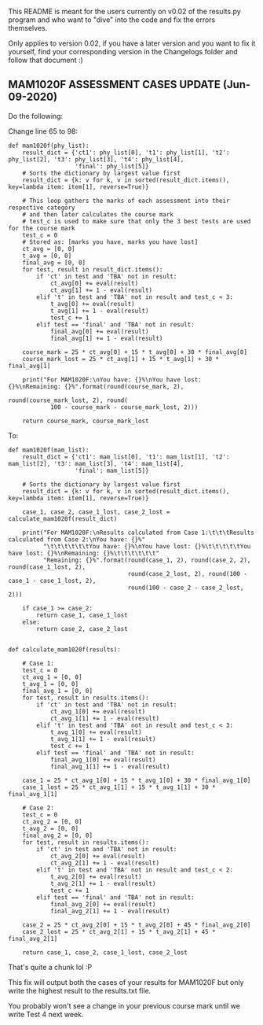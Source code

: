 This README is meant for the users currently on v0.02 of the results.py program and 
who want to "dive" into the code and fix the errors themselves.

Only applies to version 0.02, if you have a later version and you want to fix it yourself, find your corresponding 
version in the Changelogs folder and follow that document :)

## MAM1020F ASSESSMENT CASES UPDATE (Jun-09-2020)

Do the following:

Change line 65 to 98:

    def mam1020f(phy_list):
        result_dict = {'ct1': phy_list[0], 't1': phy_list[1], 't2': phy_list[2], 't3': phy_list[3], 't4': phy_list[4],
                       'final': phy_list[5]}
        # Sorts the dictionary by largest value first
        result_dict = {k: v for k, v in sorted(result_dict.items(), key=lambda item: item[1], reverse=True)}

        # This loop gathers the marks of each assessment into their respective category
        # and then later calculates the course mark
        # test_c is used to make sure that only the 3 best tests are used for the course mark
        test_c = 0
        # Stored as: [marks you have, marks you have lost]
        ct_avg = [0, 0]
        t_avg = [0, 0]
        final_avg = [0, 0]
        for test, result in result_dict.items():
            if 'ct' in test and 'TBA' not in result:
                ct_avg[0] += eval(result)
                ct_avg[1] += 1 - eval(result)
            elif 't' in test and 'TBA' not in result and test_c < 3:
                t_avg[0] += eval(result)
                t_avg[1] += 1 - eval(result)
                test_c += 1
            elif test == 'final' and 'TBA' not in result:
                final_avg[0] += eval(result)
                final_avg[1] += 1 - eval(result)
    
        course_mark = 25 * ct_avg[0] + 15 * t_avg[0] + 30 * final_avg[0]
        course_mark_lost = 25 * ct_avg[1] + 15 * t_avg[1] + 30 * final_avg[1]
    
        print("For MAM1020F:\nYou have: {}%\nYou have lost: {}%\nRemaining: {}%".format(round(course_mark, 2),
                                                                                        round(course_mark_lost, 2), round(
                100 - course_mark - course_mark_lost, 2)))
    
        return course_mark, course_mark_lost

To:

    def mam1020f(mam_list):
        result_dict = {'ct1': mam_list[0], 't1': mam_list[1], 't2': mam_list[2], 't3': mam_list[3], 't4': mam_list[4],
                       'final': mam_list[5]}
    
        # Sorts the dictionary by largest value first
        result_dict = {k: v for k, v in sorted(result_dict.items(), key=lambda item: item[1], reverse=True)}
    
        case_1, case_2, case_1_lost, case_2_lost = calculate_mam1020f(result_dict)
    
        print("For MAM1020F:\nResults calculated from Case 1:\t\t\tResults calculated from Case 2:\nYou have: {}%"
              "\t\t\t\t\t\tYou have: {}%\nYou have lost: {}%\t\t\t\t\tYou have lost: {}%\nRemaining: {}%\t\t\t\t\t\t"
              "Remaining: {}%".format(round(case_1, 2), round(case_2, 2), round(case_1_lost, 2),
                                      round(case_2_lost, 2), round(100 - case_1 - case_1_lost, 2),
                                      round(100 - case_2 - case_2_lost, 2)))
    
        if case_1 >= case_2:
            return case_1, case_1_lost
        else:
            return case_2, case_2_lost
    
    
    def calculate_mam1020f(results):
    
        # Case 1:
        test_c = 0
        ct_avg_1 = [0, 0]
        t_avg_1 = [0, 0]
        final_avg_1 = [0, 0]
        for test, result in results.items():
            if 'ct' in test and 'TBA' not in result:
                ct_avg_1[0] += eval(result)
                ct_avg_1[1] += 1 - eval(result)
            elif 't' in test and 'TBA' not in result and test_c < 3:
                t_avg_1[0] += eval(result)
                t_avg_1[1] += 1 - eval(result)
                test_c += 1
            elif test == 'final' and 'TBA' not in result:
                final_avg_1[0] += eval(result)
                final_avg_1[1] += 1 - eval(result)
    
        case_1 = 25 * ct_avg_1[0] + 15 * t_avg_1[0] + 30 * final_avg_1[0]
        case_1_lost = 25 * ct_avg_1[1] + 15 * t_avg_1[1] + 30 * final_avg_1[1]
    
        # Case 2:
        test_c = 0
        ct_avg_2 = [0, 0]
        t_avg_2 = [0, 0]
        final_avg_2 = [0, 0]
        for test, result in results.items():
            if 'ct' in test and 'TBA' not in result:
                ct_avg_2[0] += eval(result)
                ct_avg_2[1] += 1 - eval(result)
            elif 't' in test and 'TBA' not in result and test_c < 2:
                t_avg_2[0] += eval(result)
                t_avg_2[1] += 1 - eval(result)
                test_c += 1
            elif test == 'final' and 'TBA' not in result:
                final_avg_2[0] += eval(result)
                final_avg_2[1] += 1 - eval(result)
    
        case_2 = 25 * ct_avg_2[0] + 15 * t_avg_2[0] + 45 * final_avg_2[0]
        case_2_lost = 25 * ct_avg_2[1] + 15 * t_avg_2[1] + 45 * final_avg_2[1]
    
        return case_1, case_2, case_1_lost, case_2_lost
        
That's quite a chunk lol :P

This fix will output both the cases of your results for MAM1020F but only write the highest 
result to the results.txt file.

You probably won't see a change in your previous course mark until we write Test 4 next week.